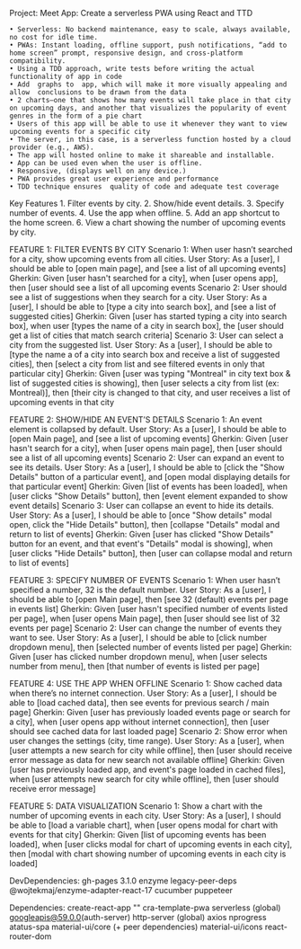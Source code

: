 Project: Meet App: Create a serverless PWA using React and TTD

	• Serverless: No backend maintenance, easy to scale, always available, no cost for idle time. 
	• PWAs: Instant loading, offline support, push notifications, “add to home screen” prompt, responsive design, and cross-platform compatibility.
	• Using a TDD approach, write tests before writing the actual functionality of app in code
	• Add  graphs to  app, which will make it more visually appealing and allow  conclusions to be drawn from the data
	• 2 charts—one that shows how many events will take place in that city on upcoming days, and another that visualizes the popularity of event genres in the form of a pie chart
	• Users of this app will be able to use it whenever they want to view upcoming events for a specific city
	• The server, in this case, is a serverless function hosted by a cloud provider (e.g., AWS). 
	• The app will hosted online to make it shareable and installable.
	• App can be used even when the user is offline. 
	• Responsive, (displays well on any device.)
	• PWA provides great user experience and performance
	• TDD technique ensures  quality of code and adequate test coverage

Key Features 
	1. Filter events by city. 
	2. Show/hide event details. 
	3. Specify number of events. 
	4. Use the app when offline.
	5. Add an app shortcut to the home screen. 
	6. View a chart showing the number of upcoming events by city.


FEATURE 1: FILTER EVENTS BY CITY
Scenario 1: When user hasn’t searched for a city, show upcoming events from all cities.
	User Story: As a [user], I should be able to [open main page], and [see a list of all upcoming events]
	Gherkin: Given [user hasn't searched for a city], when [user opens app], then [user should see a list of all upcoming events 
Scenario 2: User should see a list of suggestions when they search for a city.
	User Story: As a [user], I should be able to [type a city into search box],  and [see a list of suggested cities]
	Gherkin: Given [user has started typing a city into search box], when user [types the name of a city in search box], the [user should get a list of cities that match search criteria]
Scenario 3: User can select a city from the suggested list.
	User Story: As a [user], I should be able to [type the name a of a city into search box and receive a list of suggested cities], then [select a city from list and see filtered events in only that particular city] 
	Gherkin: Given [user was typing "Montreal" in city text box & list of suggested cities is showing], then [user selects a city from list (ex: Montreal)], then [their city is changed to that city, and user receives a list of upcoming events in that city 
	

FEATURE 2: SHOW/HIDE AN EVENT’S DETAILS
Scenario 1: An event element is collapsed by default.
	User Story: As a [user], I should be able to [open Main page], and [see a list of upcoming events]
	Gherkin: Given [user hasn't search for a city], when [user opens main page], then [user should see a list of all upcoming events]
Scenario 2: User can expand an event to see its details.
	User Story: As a [user], I should be able to [click the "Show Details" button of a particular event], and [open modal displaying details for that particular event]
	Gherkin: Given [list of events has been loaded], when [user clicks "Show Details" button], then [event element expanded to show event details]
Scenario 3: User can collapse an event to hide its details.
	User Story: As a [user], I should be able to [once "Show details" modal open, click the "Hide Details" button], then [collapse "Details" modal and return to list of events]
	Gherkin: Given [user has clicked "Show Details" button for an event, and that event's "Details" modal is showing], when [user clicks "Hide Details" button], then [user can collapse modal and return to list of events]


FEATURE 3: SPECIFY NUMBER OF EVENTS
Scenario 1: When user hasn’t specified a number, 32 is the default number.
	User Story: As a [user], I should be able to [open Main page], then [see 32 (default) events per page in events list]
	Gherkin: Given [user hasn't specified number of events listed per page], when [user opens Main page], then [user should see list of 32 events per page]
Scenario 2: User can change the number of events they want to see.
	User Story: As a [user], I should be able to [click number dropdown menu], then [selected number of events listed per page]
	Gherkin: Given [user has clicked number dropdown menu], when [user selects number from menu], then [that number of events is listed per page]


FEATURE 4: USE THE APP WHEN OFFLINE
Scenario 1: Show cached data when there’s no internet connection.
	User Story: As a [user], I should be able to [load cached data], then see events for previous search / main page]
	Gherkin: Given [user has previously loaded events page or search for a city], when [user opens app without internet connection], then [user should see cached data for last loaded page]
Scenario 2: Show error when user changes the settings (city, time range).
	User Story: As a [user], when [user attempts a new search for city while offline], then [user should receive error message as data for new search not available offline]
	Gherkin: Given [user has previously loaded app, and event's page loaded in cached files], when [user attempts new search for city while offline], then [user should receive error message]


FEATURE 5: DATA VISUALIZATION
Scenario 1: Show a chart with the number of upcoming events in each city.
	User Story: As a [user], I should be able to [load a variable chart], when [user opens modal for chart with events for that city]
	Gherkin: Given [list of upcoming events has been loaded], when [user clicks modal for chart of upcoming events in each city], then [modal with chart showing number of upcoming events in each city is loaded] 


DevDependencies: 
gh-pages 3.1.0
enzyme
legacy-peer-deps @wojtekmaj/enzyme-adapter-react-17
cucumber
puppeteer

Dependencies:
create-react-app "" cra-template-pwa
serverless (global)
googleapis@59.0.0(auth-server)
http-server (global)
axios
nprogress
atatus-spa
material-ui/core (+ peer dependencies)
material-ui/icons
react-router-dom
